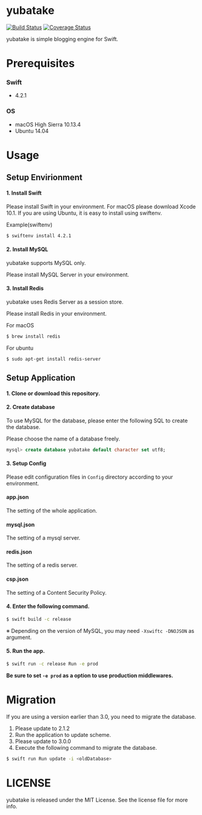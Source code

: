 # yubatake

[![Build Status](https://travis-ci.org/rb-de0/yubatake.svg?branch=master)](https://travis-ci.org/rb-de0/yubatake)
[![Coverage Status](https://coveralls.io/repos/github/rb-de0/yubatake/badge.svg?branch=master)](https://coveralls.io/github/rb-de0/yubatake?branch=master)

yubatake is simple blogging engine for Swift.

# Prerequisites

### Swift

- 4.2.1

### OS

- macOS High Sierra 10.13.4
- Ubuntu 14.04

# Usage

## Setup Envirionment

#### 1. Install Swift

Please install Swift in your environment. For macOS please download Xcode 10.1.
If you are using Ubuntu, it is easy to install using swiftenv.

Example(swiftenv)

```bash
$ swiftenv install 4.2.1
```

#### 2. Install MySQL

yubatake supports MySQL only.

Please install MySQL Server in your environment.

#### 3. Install Redis

yubatake uses Redis Server as a session store. 

Please install Redis in your environment.

For macOS

```bash
$ brew install redis
```

For ubuntu

```bash
$ sudo apt-get install redis-server
```

## Setup Application

#### 1. Clone or download this repository. 

#### 2. Create database

To use MySQL for the database, please enter the following SQL to create the database.

Please choose the name of a database freely.

```SQL
mysql> create database yubatake default character set utf8;
```

#### 3. Setup Config

Please edit configuration files in `Config` directory according to your environment.

#### app.json

The setting of the whole application.

#### mysql.json

The setting of a mysql server.

#### redis.json

The setting of a redis server.

#### csp.json

The setting of a Content Security Policy.


#### 4. Enter the following command.

```bash
$ swift build -c release
```

※ Depending on the version of MySQL, you may need ```-Xswiftc -DNOJSON``` as argument.


#### 5. Run the app.

```bash
$ swift run -c release Run -e prod
```

**Be sure to set `-e prod` as a option to use production middlewares.**

# Migration

If you are using a version earlier than 3.0, you need to migrate the database.

1. Please update to 2.1.2
2. Run the application to update scheme.
3. Please update to 3.0.0
4. Execute the following command to migrate the database.

```bash
$ swift run Run update -i <oldDatabase>
```

# LICENSE

yubatake is released under the MIT License. See the license file for more info.
